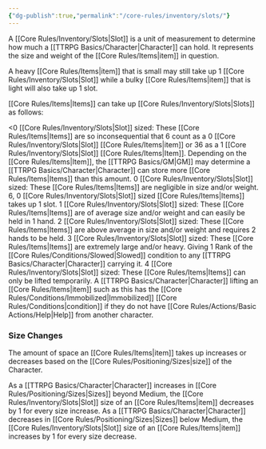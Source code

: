 ```yaml
---
{"dg-publish":true,"permalink":"/core-rules/inventory/slots/"}
---
```


A [[Core Rules/Inventory/Slots\|Slot]] is a unit of measurement to determine how much a [[TTRPG Basics/Character\|Character]] can hold. It represents the size and weight of the [[Core Rules/Items\|item]] in question.

A heavy [[Core Rules/Items\|item]] that is small may still take up 1 [[Core Rules/Inventory/Slots\|Slot]] while a bulky [[Core Rules/Items\|item]] that is light will also take up 1 slot.

[[Core Rules/Items\|Items]] can take up [[Core Rules/Inventory/Slots\|Slots]] as follows:

<0 [[Core Rules/Inventory/Slots\|Slot]] sized: These [[Core Rules/Items\|Items]] are so inconsequential that 6 count as a 0 [[Core Rules/Inventory/Slots\|Slot]] [[Core Rules/Items\|item]] or 36 as a 1 [[Core Rules/Inventory/Slots\|Slot]] [[Core Rules/Items\|Item]]. Depending on the [[Core Rules/Items\|Item]], the [[TTRPG Basics/GM\|GM]] may determine a [[TTRPG Basics/Character\|Character]] can store more [[Core Rules/Items\|Items]] than this amount.
0 [[Core Rules/Inventory/Slots\|Slot]] sized: These [[Core Rules/Items\|Items]] are negligible in size and/or weight. 6, 0 [[Core Rules/Inventory/Slots\|Slot]] sized [[Core Rules/Items\|Items]] takes up 1 slot.
1 [[Core Rules/Inventory/Slots\|Slot]] sized: These [[Core Rules/Items\|Items]] are of average size and/or weight and can easily be held in 1 hand.
2 [[Core Rules/Inventory/Slots\|Slot]] sized: These [[Core Rules/Items\|Items]] are above average in size and/or weight and requires 2 hands to be held.
3 [[Core Rules/Inventory/Slots\|Slot]] sized: These [[Core Rules/Items\|Items]] are extremely large and/or heavy. Giving 1 Rank of the [[Core Rules/Conditions/Slowed\|Slowed]] condition to any [[TTRPG Basics/Character\|Character]] carrying it.
4 [[Core Rules/Inventory/Slots\|Slot]] sized: These [[Core Rules/Items\|Items]] can only be lifted temporarily. A [[TTRPG Basics/Character\|Character]] lifting an [[Core Rules/Items\|item]] such as this has the [[Core Rules/Conditions/Immobilized\|Immobilized]] [[Core Rules/Conditions\|condition]] if they do not have [[Core Rules/Actions/Basic Actions/Help\|Help]] from another character.

### Size Changes
The amount of space an [[Core Rules/Items\|item]] takes up increases or decreases based on the [[Core Rules/Positioning/Sizes\|size]] of the Character.

As a [[TTRPG Basics/Character\|Character]] increases in [[Core Rules/Positioning/Sizes\|Sizes]] beyond Medium, the [[Core Rules/Inventory/Slots\|Slot]] size of an [[Core Rules/Items\|item]] decreases by 1 for every size increase.
As a [[TTRPG Basics/Character\|Character]] decreases in [[Core Rules/Positioning/Sizes\|Sizes]] below Medium, the [[Core Rules/Inventory/Slots\|Slot]] size of an [[Core Rules/Items\|item]] increases by 1 for every size decrease.